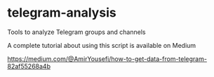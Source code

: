 # telegram-analysis
Tools to analyze Telegram groups and channels

A complete tutorial about using this script is available on Medium

https://medium.com/@AmirYousefi/how-to-get-data-from-telegram-82af55268a4b
